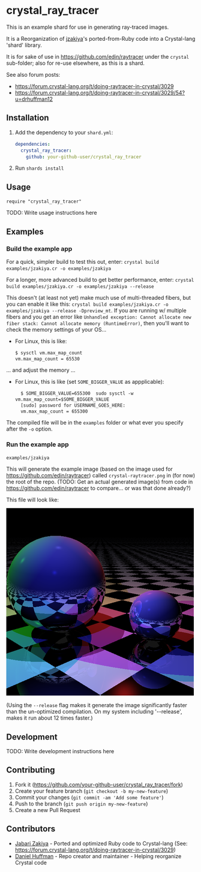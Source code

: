 # crystal_ray_tracer

This is an example shard for use in generating ray-traced images.

It is a Reorganization of [jzakiya](https://forum.crystal-lang.org/u/jzakiya)'s ported-from-Ruby code into a Crystal-lang 'shard' library.

It is for sake of use in https://github.com/edin/raytracer under the `crystal` sub-folder; also for re-use elsewhere, as this is a shard.

See also forum posts:
* https://forum.crystal-lang.org/t/doing-raytracer-in-crystal/3029
* https://forum.crystal-lang.org/t/doing-raytracer-in-crystal/3029/54?u=drhuffman12

## Installation

1. Add the dependency to your `shard.yml`:

   ```yaml
   dependencies:
     crystal_ray_tracer:
       github: your-github-user/crystal_ray_tracer
   ```

2. Run `shards install`

## Usage

```crystal
require "crystal_ray_tracer"
```

TODO: Write usage instructions here

## Examples

### Build the example app

For a quick, simpler build to test this out, enter:
`crystal build examples/jzakiya.cr -o examples/jzakiya`

For a longer, more advanced build to get better performance, enter:
`crystal build examples/jzakiya.cr -o examples/jzakiya --release`

This doesn't (at least not yet) make much use of multi-threaded fibers, but you can enable it like this:
`crystal build examples/jzakiya.cr -o examples/jzakiya --release -Dpreview_mt`. If you are running w/ multiple fibers and you get an error like `Unhandled exception: Cannot allocate new fiber stack: Cannot allocate memory (RuntimeError)`, then you'll want to check the memory settings of your OS...

* For Linux, this is like:
  ```
  $ sysctl vm.max_map_count
  vm.max_map_count = 65530
  ```

... and adjust the memory ...

* For Linux, this is like (set `SOME_BIGGER_VALUE` as appplicable):
  ```
    $ SOME_BIGGER_VALUE=655300  sudo sysctl -w vm.max_map_count=$SOME_BIGGER_VALUE
    [sudo] password for USERNAME_GOES_HERE:              
    vm.max_map_count = 655300
  ```

The compiled file will be in the `examples` folder or what ever you specify after the `-o` option.

### Run the example app

`examples/jzakiya`

This will generate the example image (based on the image used for https://github.com/edin/raytracer) called `crystal-raytracer.png` in (for now) the root of the repo. (TODO: Get an actual generated image(s) from code in https://github.com/edin/raytracer to compare... or was that done already?)

This file will look like:

![examples/crystal-raytracer.png](examples/crystal-raytracer.png "Image like what is generated by code in https://github.com/edin/raytracer")

(Using the `--release` flag makes it generate the image significantly faster than the un-optimized compilation. On my system including '--release', makes it run about 12 times faster.)

## Development

TODO: Write development instructions here

## Contributing

1. Fork it (<https://github.com/your-github-user/crystal_ray_tracer/fork>)
2. Create your feature branch (`git checkout -b my-new-feature`)
3. Commit your changes (`git commit -am 'Add some feature'`)
4. Push to the branch (`git push origin my-new-feature`)
5. Create a new Pull Request

## Contributors

- [Jabari Zakiya](https://forum.crystal-lang.org/u/jzakiya) - Ported and optimized Ruby code to Crystal-lang (See: https://forum.crystal-lang.org/t/doing-raytracer-in-crystal/3029)
- [Daniel Huffman](https://github.com/your-github-user) - Repo creator and maintainer - Helping reorganize Crystal code
